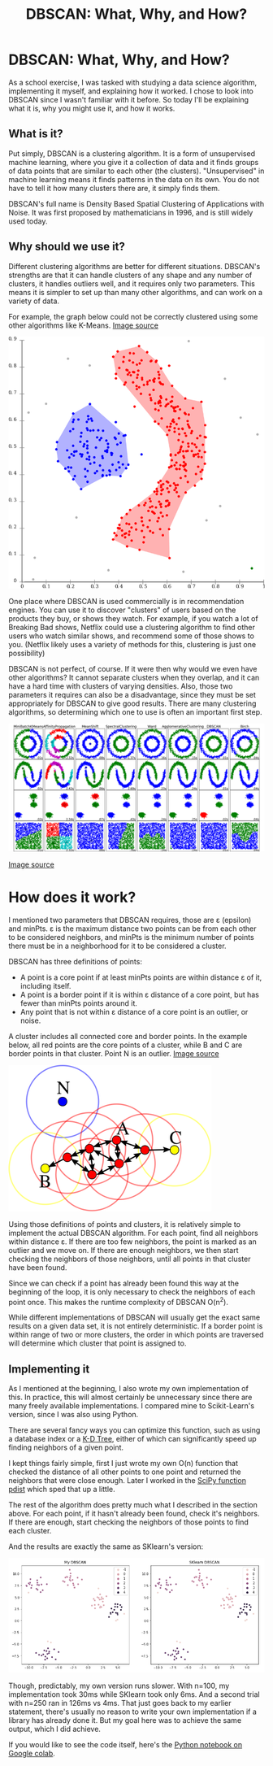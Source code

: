 ﻿---
layout: post
title: "DBSCAN: What, Why, and How?"
tags: [Clustering, Python]
comments: true
---

# DBSCAN: What, Why, and How?

As a school exercise, I was tasked with studying a data science algorithm, implementing it myself, and explaining how it worked.  I chose to look into DBSCAN since I wasn't familiar with it before.  So today I'll be explaining what it is, why you might use it, and how it works.

## What is it?

Put simply, DBSCAN is a clustering algorithm.  It is a form of unsupervised machine learning, where you give it a collection of data and it finds groups of data points that are similar to each other (the clusters).  "Unsupervised" in machine learning means it finds patterns in the data on its own.  You do not have to tell it how many clusters there are, it simply finds them.

DBSCAN's full name is Density Based Spatial Clustering of Applications with Noise.  It was first proposed by mathematicians in 1996, and is still widely used today.

## Why should we use it?

Different clustering algorithms are better for different situations.  DBSCAN's strengths are that it can handle clusters of any shape and any number of clusters, it handles outliers well, and it requires only two parameters.  This means it is simpler to set up than many other algorithms, and can work on a variety of data.

For example, the graph below could not be correctly clustered using some other algorithms like K-Means.  [Image source](https://en.wikipedia.org/wiki/DBSCAN)

<img src="/img/DBSCAN/example_graph.png?raw=true" alt="example graph" class="center-block">

One place where DBSCAN is used commercially is in recommendation engines.  You can use it to discover "clusters" of users based on the products they buy, or shows they watch.  For example, if you watch a lot of Breaking Bad shows, Netflix could use a clustering algorithm to find other users who watch similar shows, and recommend some of those shows to you.  (Netflix likely uses a variety of methods for this, clustering is just one possibility)

DBSCAN is not perfect, of course.  If it were then why would we even have other algorithms?  It cannot separate clusters when they overlap, and it can have a hard time with clusters of varying densities.  Also, those two parameters it requires can also be a disadvantage, since they must be set appropriately for DBSCAN to give good results.  There are many clustering algorithms, so determining which one to use is often an important first step.

<img src="/img/DBSCAN/clustering_comparison.png?raw=true" alt="algorithm chart" class="center-block">

[Image source](https://scikit-learn.org/0.18/auto_examples/cluster/plot_cluster_comparison.html)

# How does it work?

I mentioned two parameters that DBSCAN requires, those are ε (epsilon) and minPts.  ε is the maximum distance two points can be from each other to be considered neighbors, and minPts is the minimum number of points there must be in a neighborhood for it to be considered a cluster.

 DBSCAN has three definitions of points:
 - A point is a core point if at least minPts points are within distance ε of it, including itself.
 - A point is a border point if it is within ε distance of a core point, but has fewer than minPts points around it.
 - Any point that is not within ε distance of a core point is an outlier, or noise. 
 
 A cluster includes all connected core and border points.  In the example below, all red points are the core points of a cluster, while B and C are border points in that cluster.  Point N is an outlier. [Image source](https://en.wikipedia.org/wiki/DBSCAN)

<img src="/img/DBSCAN/point_definition.png?raw=true" alt="algorithm chart" class="center-block">

Using those definitions of points and clusters, it is relatively simple to implement the actual DBSCAN algorithm.  For each point, find all neighbors within distance ε.  If there are too few neighbors, the point is marked as an outlier and we move on.  If there are enough neighbors, we then start checking the neighbors of those neighbors, until all points in that cluster have been found.  

Since we can check if a point has already been found this way at the beginning of the loop, it is only necessary to check the neighbors of each point once.  This makes the runtime complexity of DBSCAN O(n<sup>2</sup>).

While different implementations of DBSCAN will usually get the exact same results on a given data set, it is not entirely deterministic.  If a border point is within range of two or more clusters, the order in which points are traversed will determine which cluster that point is assigned to.

## Implementing it

As I mentioned at the beginning, I also wrote my own implementation of this.  In practice, this will almost certainly be unnecessary since there are many freely available implementations.  I compared mine to Scikit-Learn's version, since I was also using Python.

There are several fancy ways you can optimize this function, such as using a database index or a  [K-D Tree](https://en.wikipedia.org/wiki/K-d_tree), either of which can significantly speed up finding neighbors of a given point.  

I kept things fairly simple, first I just wrote my own O(n) function that checked the distance of all other points to one point and returned the neighbors that were close enough.  Later I worked in the [SciPy function pdist](https://docs.scipy.org/doc/scipy/reference/generated/scipy.spatial.distance.pdist.html)  which sped that up a little.

The rest of the algorithm does pretty much what I described in the section above.  For each point, if it hasn't already been found, check it's neighbors.  If there are enough, start checking the neighbors of those points to find each cluster.

And the results are exactly the same as SKlearn's version:

<img src="/img/DBSCAN/graph_comparison.png?raw=true" alt="game map" class="center-block">

Though, predictably, my own version runs slower.  With n=100, my implementation took 30ms while SKlearn took only 6ms.  And a second trial with n=250 ran in 126ms vs 4ms.  That just goes back to my earlier statement, there's usually no reason to write your own implementation if a library has already done it.  But my goal here was to achieve the same output, which I did achieve.

If you would like to see the code itself, here's the [Python notebook on Google colab](https://colab.research.google.com/drive/1uMTe8_4uR-EoRgvpjgnAnxFQ7K5MGIMN?usp=sharing).

